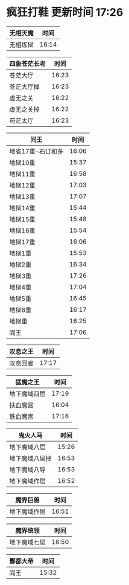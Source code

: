 # 疯狂打鞋 更新时间 17:26

| 无相天魔   | 时间    |
|--------|-------|
| 无相炼狱 | 16:14 |

| 四象苍茫长老   | 时间    |
|--------|-------|
| 苍茫大厅 | 16:23 |
| 苍茫大厅掉 | 16:23 |
| 虚无之关 | 16:22 |
| 虚无之关掉 | 16:22 |
| 苑茫太厅 | 16:23 |

| 间王   | 时间    |
|--------|-------|
| 地省17重-石订和多 | 16:06 |
| 地狱10重 | 15:37 |
| 地狱11重 | 16:58 |
| 地狱12重 | 17:03 |
| 地狱13重 | 17:07 |
| 地狱14重 | 15:44 |
| 地狱15重 | 15:48 |
| 地狱16重 | 15:54 |
| 地狱17重 | 16:06 |
| 地狱1重 | 15:53 |
| 地狱2重 | 16:34 |
| 地狱3重 | 17:26 |
| 地狱4重 | 17:04 |
| 地狱5重 | 16:45 |
| 地狱8重 | 16:17 |
| 地狱重 | 16:25 |
| 阎王 | 17:06 |

| 叹息之王   | 时间    |
|--------|-------|
| 叹息回廊 | 17:17 |

| 猛魔之王   | 时间    |
|--------|-------|
| 地下魔域四层 | 17:19 |
| 扶血魔宫 | 16:04 |
| 铁血魔宫 | 17:16 |

| 鬼火人马   | 时间    |
|--------|-------|
| 地下魔域八层 | 15:26 |
| 地下魔域八层掉 | 16:53 |
| 地下魔域八导 | 16:53 |
| 地下魔域作层 | 16:52 |

| 魔界巨兽   | 时间    |
|--------|-------|
| 地下魔域作层 | 16:51 |

| 魔界统领   | 时间    |
|--------|-------|
| 地下魔域七层 | 16:50 |

| 酆都大帝   | 时间    |
|--------|-------|
| 阎王 | 15:32 |